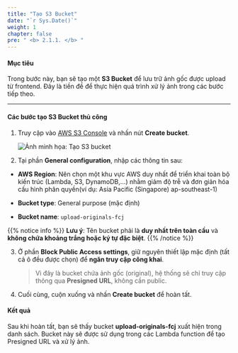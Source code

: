 ```yaml
---
title: "Tạo S3 Bucket"
date: "`r Sys.Date()`"
weight: 1
chapter: false
pre: " <b> 2.1.1. </b> "
---
```


#### Mục tiêu

Trong bước này, bạn sẽ tạo một **S3 Bucket** để lưu trữ ảnh gốc được upload từ frontend. Đây là tiền đề để thực hiện quá trình xử lý ảnh trong các bước tiếp theo.

---

#### Các bước tạo S3 Bucket thủ công

1. Truy cập vào [AWS S3 Console](https://s3.console.aws.amazon.com/s3/) và nhấn nút **Create bucket**.

   ![Ảnh minh họa: Tạo S3 bucket](images/s3-create-bucket-button.png)

2. Tại phần **General configuration**, nhập các thông tin sau:

- **AWS Region**: Nên chọn một khu vực AWS duy nhất để triển khai toàn bộ kiến trúc (Lambda, S3, DynamoDB,...) nhằm giảm độ trễ và đơn giản hóa cấu hình phân quyền(ví dụ: Asia Pacific (Singapore) ap-southeast-1)

- **Bucket type**: General purpose (mặc định)

- **Bucket name**: `upload-originals-fcj`

{{% notice info %}}
  **Lưu ý**: Tên bucket phải là **duy nhất trên toàn cầu** và **không chứa khoảng trắng hoặc ký tự đặc biệt**.
{{% /notice %}}

3. Ở phần **Block Public Access settings**, giữ nguyên thiết lập mặc định (tất cả ô đều được chọn) để **ngăn truy cập công khai**.

   > Vì đây là bucket chứa ảnh gốc (original), hệ thống sẽ chỉ truy cập thông qua **Presigned URL**, không cần public.

4. Cuối cùng, cuộn xuống và nhấn **Create bucket** để hoàn tất.


#### Kết quả

Sau khi hoàn tất, bạn sẽ thấy bucket **upload-originals-fcj** xuất hiện trong danh sách. Bucket này sẽ được sử dụng trong các Lambda function để tạo Presigned URL và xử lý ảnh.

